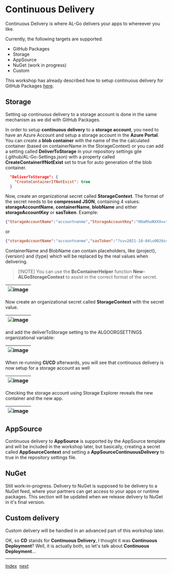 # Continuous Delivery

Continuous Delivery is where AL-Go delivers your apps to whereever you like.

Currently, the following targets are supported:

- GitHub Packages
- Storage
- AppSource
- NuGet (work in progress)
- Custom

This workshop has already described how to setup continuous delivery for GitHub Packages [here](Dependencies2.md).

## Storage

Setting up continuous delivery to a storage account is done in the same mechanism as we did with GitHub Packages.

In order to setup **continuous delivery** to a **storage account**, you need to have an Azure Account and setup a storage account in the **Azure Portal**. You can create a **blob container** with the name of the the calculated container (based on containerName in the StorageContext) or you can add a setting called **DeliverToStorage** in your repository settings gile (.github/AL-Go-Settings.json) with a property called **CreateContainerIfNotExist** set to true for auto generation of the blob container.

```json
  "DeliverToStorage": {
    "CreateContainerIfNotExist": true
  }
```

Now, create an organizational secret called **StorageContext**. The format of the secret needs to be **compressed JSON**, containing 4 values: **storageAccountName**, **containerName**, **blobName** and either **storageAccountKey** or **sasToken**. Example:

```json
{"StorageAccountName":"accountnanme","StorageAccountKey":"HOaRhoNXXX==","containerName":"{project}","blobName":"{version}/{project}-{type}.zip"}
```

or

```json
{"storageAccountName":"accountnanme","sasToken":"?sv=2021-10-04\u0026ss=b\u0026srt=sco...","containerName":"{project}","blobName":"{version}/{project}-{type}.zip"}
```

ContainerName and BlobName can contain placeholders, like {project}, {version} and {type} which will be replaced by the real values when delivering.

> \[!NOTE\]
> You can use the **BcContainerHelper** function **New-ALGoStorageContext** to assist in the correct format of the secret.

| ![image](https://github.com/microsoft/AL-Go/assets/10775043/7287e068-b2d5-4fc2-b428-d0ddd4ffa0e3) |
|-|

Now create an organizational secret called **StorageContext** with the secret value.

| ![image](https://github.com/microsoft/AL-Go/assets/10775043/3e5b4ddc-bff2-4cf5-9b2a-1a3696189eaf) |
|-|

and add the deliverToStorage setting to the ALGOORGSETTINGS organizational variable:

| ![image](https://github.com/microsoft/AL-Go/assets/10775043/6b7b4072-67d0-40b2-87ae-bfa2d130162b) |
|-|

When re-running **CI/CD** afterwards, you will see that continuous delivery is now setup for a storage account as well

| ![image](https://github.com/microsoft/AL-Go/assets/10775043/def2c115-e8c2-46dd-a7f8-4f745a93c2fb) |
|-|

Checking the storage account using Storage Explorer reveals the new container and the new app.

| ![image](https://github.com/microsoft/AL-Go/assets/10775043/5b8317ca-64c2-4c10-9cf2-53bf61c4af07) |
|-|

## AppSource

Continuous delivery to **AppSource** is supported by the AppSource template and will be included in the workshop later, but basically, creating a secret called **AppSourceContext** and setting a **AppSourceContinuousDelivery** to true in the repository settings file.

## NuGet

Still work-in-progress. Delivery to NuGet is supposed to be delivery to a NuGet feed, where your partners can get access to your apps or runtime packages. This section will be updated when we release delivery to NuGet in it's final version.

## Custom delivery

Custom delivery will be handled in an advanced part of this workshop later.

OK, so **CD** stands for **Continuous Delivery**, I thought it was **Continuous Deployment**? Well, it is actually both, so let's talk about **Continuous Deployment**...

______________________________________________________________________

[Index](Index.md)  [next](ContinuousDeployment.md)
